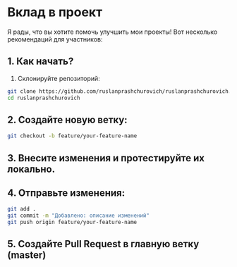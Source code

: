 # Вклад в проект

Я рады, что вы хотите помочь улучшить мои проекты! Вот несколько рекомендаций для участников:

## 1. Как начать?

1. Склонируйте репозиторий:

```bash
git clone https://github.com/ruslanprashchurovich/ruslanprashchurovich.git
cd ruslanprashchurovich
```

## 2. Создайте новую ветку:

```bash
git checkout -b feature/your-feature-name
```

## 3. Внесите изменения и протестируйте их локально.

## 4. Отправьте изменения:

```bash
git add .
git commit -m "Добавлено: описание изменений"
git push origin feature/your-feature-name
```

## 5. Создайте Pull Request в главную ветку (master)
